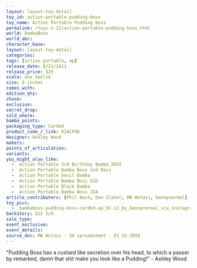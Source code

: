 ```yaml
---
layout: layout-toy-detail 
toy_id: action-portable-pudding-boss
toy_name: Action Portable Pudding Boss
permalink: /toys-1-12/action-portable-pudding-boss.html
world: BambaBoss
world_abr: 
character_base: 
layout: layout-toy-detail
categories: 
tags: [action portable, ap] 
release_date: 6/21/2011
release_price: $25 
scale: one twelve
size: 6 inches
comes_with: 
edition_qty: 
chase: 
exclusive: 
secret_drop: 
sold_where: 
bamba_points: 
packaging_type: Carded
product_code_/_link: R1ACPUD
designer: Ashley Wood
makers: 
points_of_articulation: 
variants: 
you_might_also_like:  
  -  Action Portable 3rd Birthday Bamba 3OSS
  -  Action Portable Bamba Boss 2nd Boss
  -  Action Portable Devil Bamba
  -  Action Portable Bamba Boss GID
  -  Action Portable Black Bamba
  -  Action Portable Bamba Boss JEA
article_contributors: [Phil Back, Don Slater, MW Wutasi, bennynormal]
toy_pics: 
  -  bambaboss-pudding-boss-carded-ap_01-12_by_bennynormal_via_instagram.jpg
backstory: $12 S/H
sale_type: 
event_exclusive: 
event_details: 
source_doc: MW Wutasi - 3A spreadsheet - 01-15-2019
---
```

"Pudding Boss has a custard like secretion over his head, to which a passer by remarked, damn that shit make you look like a Pudding!" - Ashley Wood